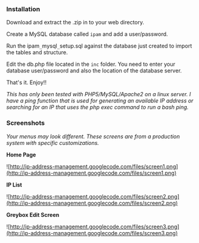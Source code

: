 ### Installation ###

Download and extract the .zip in to your web directory.

Create a MySQL database called `ipam` and add a user/password.

Run the ipam`_`mysql`_`setup.sql against the database just created to import the tables and structure.

Edit the db.php file located in the `inc` folder. You need to enter your database user/password and also the location of the database server.

That's it. Enjoy!!

_This has only been tested with PHP5/MySQL/Apache2 on a linux server. I have a ping function that is used for generating an available IP address or searching for an IP that uses the php exec command to run a bash ping._

### Screenshots ###

_Your menus may look different. These screens are from a production system with specific customizations._

**Home Page**

![http://ip-address-management.googlecode.com/files/screen1.png](http://ip-address-management.googlecode.com/files/screen1.png)

**IP List**

![http://ip-address-management.googlecode.com/files/screen2.png](http://ip-address-management.googlecode.com/files/screen2.png)

**Greybox Edit Screen**

![http://ip-address-management.googlecode.com/files/screen3.png](http://ip-address-management.googlecode.com/files/screen3.png)